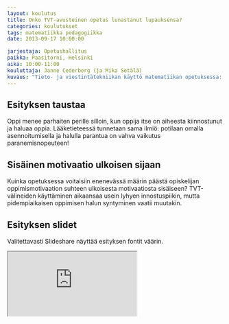 ```yaml
---
layout: koulutus
title: Onko TVT-avusteinen opetus lunastanut lupauksensa?
categories: koulutukset
tags: matematiikka pedagogiikka
date: 2013-09-17 10:00:00

jarjestaja: Opetushallitus
paikka: Paasitorni, Helsinki
aika: 10:00-11:00
kouluttaja: Janne Cederberg (ja Mika Setälä)
kuvaus: "Tieto- ja viestintätekniikan käyttö matematiikan opetuksessa: käytännön kokemuksia ja ideoita yhteisölliseen, TVT-avusteiseen oppimiseen."
---
```



## Esityksen taustaa ##
Oppi menee parhaiten perille silloin, kun oppija itse on aiheesta kiinnostunut ja haluaa oppia. Lääketieteessä tunnetaan sama ilmiö: potilaan omalla asennoitumisella ja halulla parantua on vahva vaikutus paranemisnopeuteen!

## Sisäinen motivaatio ulkoisen sijaan ##
Kuinka opetuksessa voitaisiin enenevässä määrin päästä opiskelijan oppimismotivaation suhteen ulkoisesta motivaatiosta sisäiseen? TVT-välineiden käyttäminen aikaansaa usein lyhyen innostuspiikin, mutta pidempiaikaisen oppimisen halun syntyminen vaatii muutakin.

## Esityksen slidet ##
Valitettavasti Slideshare näyttää esityksen fontit väärin.

<div class="embed-container">
	<iframe src="http://www.slideshare.net/slideshow/embed_code/26240003"></iframe>
</div>